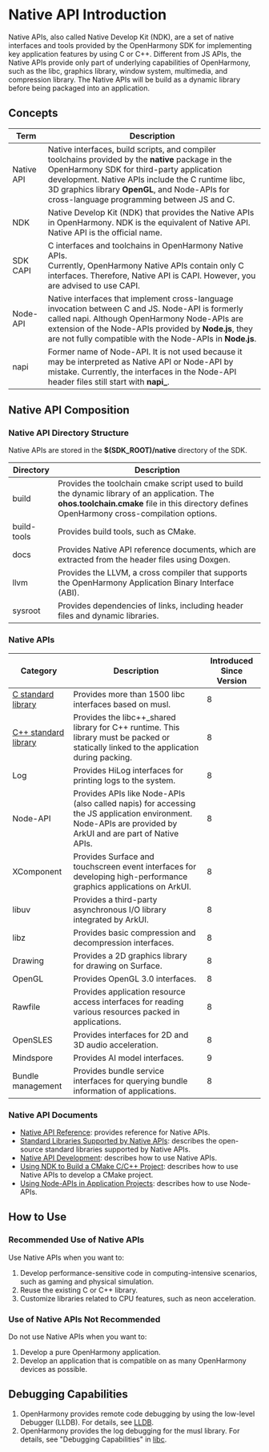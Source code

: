 # Native API Introduction

Native APIs, also called Native Develop Kit (NDK), are a set of native interfaces and tools provided by the OpenHarmony SDK for implementing key application features by using C or C++. Different from JS APIs, the Native APIs provide only part of underlying capabilities of OpenHarmony, such as the libc, graphics library, window system, multimedia, and compression library. The Native APIs will be build as a dynamic library before being packaged into an application.

## Concepts

|Term|Description|
|--|--|
|Native API|Native interfaces, build scripts, and compiler toolchains provided by the **native** package in the OpenHarmony SDK for third-party application development. Native APIs include the C runtime libc, 3D graphics library **OpenGL**, and Node-APIs for cross-language programming between JS and C.|
|NDK|Native Develop Kit (NDK) that provides the Native APIs in OpenHarmony. NDK is the equivalent of Native API. Native API is the official name.|
|SDK CAPI|C interfaces and toolchains in OpenHarmony Native APIs.<br/>Currently, OpenHarmony Native APIs contain only C interfaces. Therefore, Native API is CAPI. However, you are advised to use CAPI.|
|Node-API|Native interfaces that implement cross-language invocation between C and JS. Node-API is formerly called napi. Although OpenHarmony Node-APIs are extension of the Node-APIs provided by **Node.js**, they are not fully compatible with the Node-APIs in **Node.js**.|
|napi|Former name of Node-API. It is not used because it may be interpreted as Native API or Node-API by mistake. Currently, the interfaces in the Node-API header files still start with **napi_**.|

## Native API Composition

### Native API Directory Structure

Native APIs are stored in the **$(SDK_ROOT)/native** directory of the SDK.

|Directory|Description|
|--|--|
|build|Provides the toolchain cmake script used to build the dynamic library of an application. The **ohos.toolchain.cmake** file in this directory defines OpenHarmony cross-compilation options.|
|build-tools|Provides build tools, such as CMake.|
|docs|Provides Native API reference documents, which are extracted from the header files using Doxgen.|
|llvm|Provides the LLVM, a cross compiler that supports the OpenHarmony Application Binary Interface (ABI).|
|sysroot|Provides dependencies of links, including header files and dynamic libraries.|

### Native APIs

|Category|Description|Introduced Since Version|
|--|--|--|
|[C standard library](native-lib/third_party_libc/musl.md)|Provides more than 1500 libc interfaces based on musl.|8|
|[C++ standard library](native-lib/third_party_libc/cpp.md)|Provides the libc++_shared library for C++ runtime. This library must be packed or statically linked to the application during packing.|8|
|Log|Provides HiLog interfaces for printing logs to the system.|8|
|Node-API|Provides APIs like Node-APIs (also called napis) for accessing the JS application environment. Node-APIs are provided by ArkUI and are part of Native APIs.|8|
|XComponent|Provides Surface and touchscreen event interfaces for developing high-performance graphics applications on ArkUI.|8|
|libuv|Provides a third-party asynchronous I/O library integrated by ArkUI.|8|
|libz|Provides basic compression and decompression interfaces.|8|
|Drawing|Provides a 2D graphics library for drawing on Surface.|8|
|OpenGL|Provides OpenGL 3.0 interfaces.|8|
|Rawfile|Provides application resource access interfaces for reading various resources packed in applications.|8|
|OpenSLES|Provides interfaces for 2D and 3D audio acceleration.|8|
|Mindspore|Provides AI model interfaces.|9|
|Bundle management|Provides bundle service interfaces for querying bundle information of applications.|8|

### Native API Documents

* [Native API Reference](native-apis/_o_h___native_x_component.md): provides reference for Native APIs.
* [Standard Libraries Supported by Native APIs](../reference/native-lib/third_party_libc/musl.md): describes the open-source standard libraries supported by Native APIs.
* [Native API Development](../napi/napi-guidelines.md): describes how to use Native APIs.
* [Using NDK to Build a CMake C/C++ Project](../faqs/howto-migrate-cmake-with-ohosndk.md): describes how to use Native APIs to develop a CMake project.
* [Using Node-APIs in Application Projects](../napi/napi-guidelines.md): describes how to use Node-APIs.

## How to Use

### Recommended Use of Native APIs

Use Native APIs when you want to:

1. Develop performance-sensitive code in computing-intensive scenarios, such as gaming and physical simulation.
2. Reuse the existing C or C++ library.
3. Customize libraries related to CPU features, such as neon acceleration.

### Use of Native APIs Not Recommended

Do not use Native APIs when you want to:

1. Develop a pure OpenHarmony application.
2. Develop an application that is compatible on as many OpenHarmony devices as possible.

## Debugging Capabilities

1. OpenHarmony provides remote code debugging by using the low-level Debugger (LLDB). For details, see [LLDB](https://gitee.com/openharmony/third_party_llvm-project/blob/master/lldb/README_en.md).
2. OpenHarmony provides the log debugging for the musl library. For details, see "Debugging Capabilities" in [libc](./native-lib/third_party_libc/musl.md).

<!--no_check-->